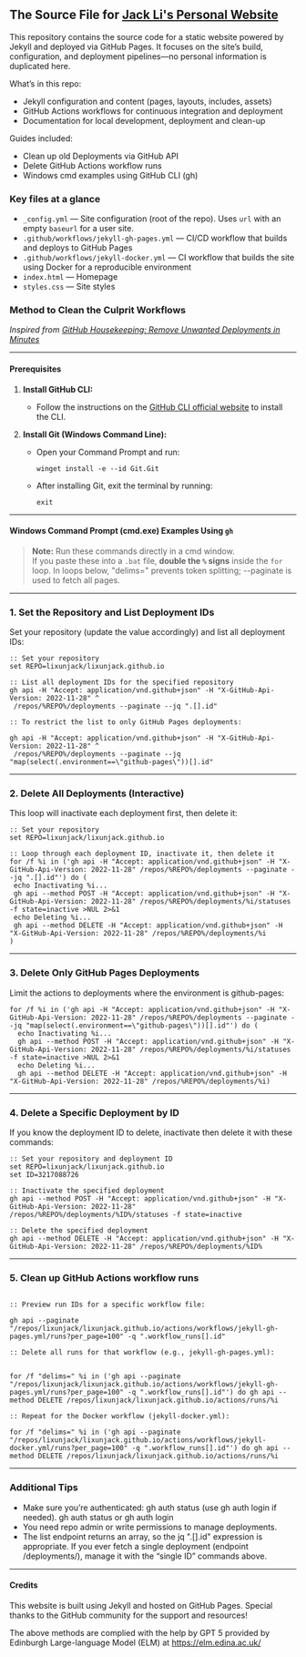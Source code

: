 ## The Source File for [Jack Li's Personal Website](https://lixunjack.github.io)

This repository contains the source code for a static website powered by Jekyll and deployed via GitHub Pages. It focuses on the site’s build, configuration, and deployment pipelines—no personal information is duplicated here.

What’s in this repo:
- Jekyll configuration and content (pages, layouts, includes, assets)
- GitHub Actions workflows for continuous integration and deployment
- Documentation for local development, deployment and clean-up

Guides included:
 - Clean up old Deployments via GitHub API
 - Delete GitHub Actions workflow runs
 - Windows cmd examples using GitHub CLI (gh)



### Key files at a glance
- `_config.yml` — Site configuration (root of the repo). Uses `url` with an empty `baseurl` for a user site.
- `.github/workflows/jekyll-gh-pages.yml` — CI/CD workflow that builds and deploys to GitHub Pages
- `.github/workflows/jekyll-docker.yml` — CI workflow that builds the site using Docker for a reproducible environment
- `index.html` — Homepage
- `styles.css` — Site styles


### Method to Clean the Culprit Workflows

_Inspired from [GitHub Housekeeping: Remove Unwanted Deployments in Minutes](https://dhanushkac.medium.com/github-housekeeping-remove-unwanted-deployments-in-minutes-a57a52969eb2)_

---

####  Prerequisites

1. **Install GitHub CLI:**
   - Follow the instructions on the [GitHub CLI official website](https://cli.github.com/) to install the CLI.

2. **Install Git (Windows Command Line):**
   - Open your Command Prompt and run:
     ```batch
     winget install -e --id Git.Git
     ```
   - After installing Git, exit the terminal by running:
     ```batch
     exit
     ```

---

#### Windows Command Prompt (cmd.exe) Examples Using `gh`

> **Note:** Run these commands directly in a cmd window.  
> If you paste these into a `.bat` file, **double the `%` signs** inside the `for` loop.
> In loops below, "delims=" prevents token splitting; --paginate is used to fetch all pages.


---

### 1. Set the Repository and List Deployment IDs

Set your repository (update the value accordingly) and list all deployment IDs:
 ```batch
:: Set your repository
set REPO=lixunjack/lixunjack.github.io

:: List all deployment IDs for the specified repository
gh api -H "Accept: application/vnd.github+json" -H "X-GitHub-Api-Version: 2022-11-28" ^
  /repos/%REPO%/deployments --paginate --jq ".[].id"

:: To restrict the list to only GitHub Pages deployments:

gh api -H "Accept: application/vnd.github+json" -H "X-GitHub-Api-Version: 2022-11-28" ^
  /repos/%REPO%/deployments --paginate --jq "map(select(.environment==\"github-pages\"))[].id"
 ```

---

### 2. Delete All Deployments (Interactive)

This loop will inactivate each deployment first, then delete it:
 
 ```batch
:: Set your repository
set REPO=lixunjack/lixunjack.github.io

:: Loop through each deployment ID, inactivate it, then delete it
for /f %i in ('gh api -H "Accept: application/vnd.github+json" -H "X-GitHub-Api-Version: 2022-11-28" /repos/%REPO%/deployments --paginate --jq ".[].id"') do (
  echo Inactivating %i...
  gh api --method POST -H "Accept: application/vnd.github+json" -H "X-GitHub-Api-Version: 2022-11-28" /repos/%REPO%/deployments/%i/statuses -f state=inactive >NUL 2>&1
  echo Deleting %i...
  gh api --method DELETE -H "Accept: application/vnd.github+json" -H "X-GitHub-Api-Version: 2022-11-28" /repos/%REPO%/deployments/%i
)
 ```

---

### 3. Delete Only GitHub Pages Deployments

Limit the actions to deployments where the environment is github-pages:

```batch
for /f %i in ('gh api -H "Accept: application/vnd.github+json" -H "X-GitHub-Api-Version: 2022-11-28" /repos/%REPO%/deployments --paginate --jq "map(select(.environment==\"github-pages\"))[].id"') do (
  echo Inactivating %i...
  gh api --method POST -H "Accept: application/vnd.github+json" -H "X-GitHub-Api-Version: 2022-11-28" /repos/%REPO%/deployments/%i/statuses -f state=inactive >NUL 2>&1
  echo Deleting %i...
  gh api --method DELETE -H "Accept: application/vnd.github+json" -H "X-GitHub-Api-Version: 2022-11-28" /repos/%REPO%/deployments/%i)
```

---

### 4. Delete a Specific Deployment by ID

If you know the deployment ID to delete, inactivate then delete it with these commands:

```batch
:: Set your repository and deployment ID
set REPO=lixunjack/lixunjack.github.io
set ID=3217088726

:: Inactivate the specified deployment
gh api --method POST -H "Accept: application/vnd.github+json" -H "X-GitHub-Api-Version: 2022-11-28" /repos/%REPO%/deployments/%ID%/statuses -f state=inactive

:: Delete the specified deployment
gh api --method DELETE -H "Accept: application/vnd.github+json" -H "X-GitHub-Api-Version: 2022-11-28" /repos/%REPO%/deployments/%ID%
```

---

### 5. Clean up GitHub Actions workflow runs


```batch

:: Preview run IDs for a specific workflow file:

gh api --paginate "/repos/lixunjack/lixunjack.github.io/actions/workflows/jekyll-gh-pages.yml/runs?per_page=100" -q ".workflow_runs[].id"

:: Delete all runs for that workflow (e.g., jekyll-gh-pages.yml):


for /f "delims=" %i in ('gh api --paginate "/repos/lixunjack/lixunjack.github.io/actions/workflows/jekyll-gh-pages.yml/runs?per_page=100" -q ".workflow_runs[].id"') do gh api --method DELETE /repos/lixunjack/lixunjack.github.io/actions/runs/%i

:: Repeat for the Docker workflow (jekyll-docker.yml):

for /f "delims=" %i in ('gh api --paginate "/repos/lixunjack/lixunjack.github.io/actions/workflows/jekyll-docker.yml/runs?per_page=100" -q ".workflow_runs[].id"') do gh api --method DELETE /repos/lixunjack/lixunjack.github.io/actions/runs/%i

```

---


### Additional Tips

- Make sure you’re authenticated: gh auth status (use gh auth login if needed). gh auth status or gh auth login
- You need repo admin or write permissions to manage deployments.
- The list endpoint returns an array, so the jq ".[].id" expression is appropriate. If you ever fetch a single deployment (endpoint /deployments/), manage it with the “single ID” commands above.


---

#### Credits 

This website is built using Jekyll and hosted on GitHub Pages. Special thanks to the GitHub community for the support and resources!

The above methods are complied with the help by GPT 5 provided by Edinburgh Large-language Model (ELM) at https://elm.edina.ac.uk/
